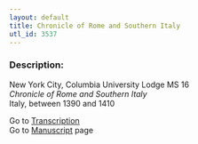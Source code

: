 ```yaml
---
layout: default
title: Chronicle of Rome and Southern Italy
utl_id: 3537
---
```


###  Description:

New York City, Columbia University Lodge MS 16<br>
_Chronicle of Rome and Southern Italy_<br>
Italy, between 1390 and 1410

Go to [Transcription](https://centerfordigitalhumanities.github.io/Newberry-Italian-paleography/transcription/311)<br>
Go to [Manuscript](https://centerfordigitalhumanities.github.io/Newberry-Italian-paleography/www/record.html?id=311) page <br>
